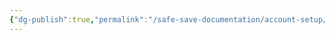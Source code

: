 ```yaml
---
{"dg-publish":true,"permalink":"/safe-save-documentation/account-setup/court-reserve/post-setup-tasks/"}
---
```


